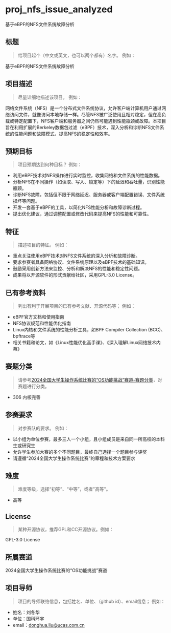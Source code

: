# proj_nfs_issue_analyzed
基于eBPF的NFS文件系统故障分析
## 标题

> 给项目起个（中文或英文，也可以两个都有）名字。 例如：

基于eBPF的NFS文件系统故障分析

## 项目描述

> 尽量详细地描述该项目。 例如：

网络文件系统（NFS）是一个分布式文件系统协议，允许客户端计算机用户通过网络访问文件，就像访问本地存储一样。尽管NFS被广泛使用且相对稳定，但在高负载或特定配置下，NFS客户端和服务器之间仍然可能遇到性能瓶颈或故障。本项目旨在利用扩展的Berkeley数据包过滤（eBPF）技术，深入分析和诊断NFS文件系统的性能问题和故障模式，提高NFS的稳定性和效率。


## 预期目标

> 项目预期达到何种目标？ 例如：

- 利用eBPF技术对NFS操作进行实时监控，收集网络和文件系统的性能数据。
- 分析NFS在不同操作（如读取、写入、锁定等）下的延迟和吞吐量，识别性能瓶颈。
- 诊断NFS故障，包括但不限于网络延迟、服务器或客户端配置错误、文件系统损坏等问题。
- 开发一套基于eBPF的工具，以简化NFS性能分析和故障诊断过程。
- 提出优化建议，通过调整配置或修改代码来提高NFS的性能和可靠性。


## 特征

> 描述项目的特征。 例如：

- 重点关注使用eBPF技术对NFS文件系统的深入分析和故障诊断。
- 要求参赛者具备网络协议、文件系统原理以及eBPF技术的基础知识。
- 鼓励采用创新方法来监控、分析和解决NFS的性能和稳定性问题。
- 成果将以开源软件的形式贡献给社区，采用GPL-3.0 License。


## 已有参考资料

> 列出有利于开展项目的已有参考文献、开源代码等； 例如：

- eBPF官方文档和使用指南
- NFS协议规范和性能优化指南
- Linux内核和文件系统的性能分析工具，如BPF Compiler Collection (BCC)、bpftrace等
- 相关书籍和论文，如《Linux性能优化高手课》、《深入理解Linux网络技术内幕》

## 赛题分类

> 请参考[2024全国大学生操作系统比赛的“OS功能挑战”赛道-赛题分类](https://docs.qq.com/doc/DS2FvdWVoYVBXR0Ni)，对赛题进行分类。

- 306 内核完善

## 参赛要求

> 对参赛队的要求。 例如：

- 以小组为单位参赛，最多三人一个小组，且小组成员是来自同一所高校的本科生或研究生
- 允许学生参加大赛的多个不同题目，最终自己选择一个题目参与评奖
- 请遵循“2024全国大学生操作系统比赛”的章程和技术方案要求

## 难度

> 难度等级，选择“初等”、“中等”，或者"高等"。
- 高等

## License

> 某种开源协议，推荐GPL和CC开源协议。例如：

GPL-3.0 License

## 所属赛道

2024全国大学生操作系统比赛的“OS功能挑战”赛道

## 项目导师

> 项目的导师联络信息，包括姓名、单位、（github id）、email信息； 例如：

- 姓名：刘冬华
- 单位：国科环宇
- email：[donghua.liu@ucas.com.cn](mailto:donghua.liu@ucas.com.cn)
